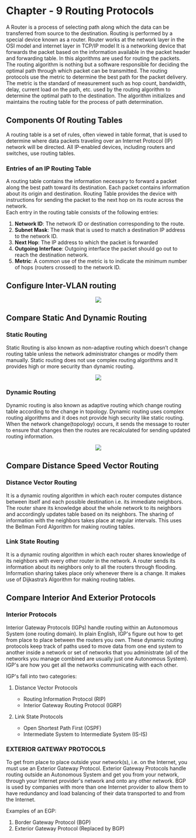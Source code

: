 # Chapter - 9 Routing Protocols
A Router is a process of selecting path along which the data can be transferred from source to the destination. Routing is performed by a special device known as a router. Router works at the network layer in the OSI model and internet layer in TCP/IP model
It is a networking device that forwards the packet based on the information available in the packet header and forwarding table. In this algorithms are used for routing the packets. The routing algorithm is nothing but a software responsible for deciding the optimal path through which packet can be transmitted.
The routing protocols use the metric to determine the best path for the packet delivery. The metric is the standard of measurement such as hop count, bandwidth, delay, current load on the path, etc. used by the routing algorithm to determine the optimal path to the destination. The algorithm initializes and maintains the routing table for the process of path determination.
## Components Of Routing Tables
A routing table is a set of rules, often viewed in table format, that is used to determine where data packets traveling over an Internet Protocol (IP) network will be directed. All IP-enabled devices, including routers and switches, use routing tables.
### Entries of an IP Routing Table
A routing table contains the information necessary to forward a packet along the best path toward its destination. Each packet contains information about its origin and destination. Routing Table provides the device with instructions for sending the packet to the next hop on its route across the network.\
Each entry in the routing table consists of the following entries:
1. **Network ID**: The network ID or destination corresponding to the route.
1. **Subnet Mask**: The mask that is used to match a destination IP address to the network ID.
1. **Next Hop**: The IP address to which the packet is forwarded
1. **Outgoing Interface**: Outgoing interface the packet should go out to reach the destination network.
1. **Metric**: A common use of the metric is to indicate the minimum number of hops (routers crossed) to the network ID.

## Configure Inter-VLAN routing

<p text align="center"><img src="https://user-images.githubusercontent.com/54719422/93668195-a5b87380-faa8-11ea-9e1d-363f87431a98.png" height="" width=""></p>

## Compare Static And Dynamic Routing
### Static Routing
Static Routing is also known as non-adaptive routing which doesn’t change routing table unless the network administrator changes or modify them manually. Static routing does not use complex routing algorithms and It provides high or more security than dynamic routing.

<p text align="center"><img src="https://media.geeksforgeeks.org/wp-content/uploads/20190517214641/Untitled-Diagram-103.png" height="" width=""></p>

### Dynamic Routing
Dynamic routing is also known as adaptive routing which change routing table according to the change in topology. Dynamic routing uses complex routing algorithms and it does not provide high security like static routing. When the network change(topology) occurs, it sends the message to router to ensure that changes then the routes are recalculated for sending updated routing information.

<p text align="center"><img src="https://media.geeksforgeeks.org/wp-content/uploads/20190517214708/Untitled-Diagram-1110.png" height="" width=""></p>

## Compare Distance Speed Vector Routing
### Distance Vector Routing 
It is a dynamic routing algorithm in which each router computes distance between itself and each possible destination i.e. its immediate neighbors. The router share its knowledge about the whole network to its neighbors and accordingly updates table based on its neighbors. The sharing of information with the neighbors takes place at regular intervals. This uses the Bellman Ford Algorithm for making routing tables.
### Link State Routing
It is a dynamic routing algorithm in which each router shares knowledge of its neighbors with every other router in the network. A router sends its information about its neighbors only to all the routers through flooding. Information sharing takes place only whenever there is a change. It makes use of Dijkastra’s Algorithm for making routing tables.

## Compare Interior And Exterior Protocols
### Interior Protocols
Interior Gateway Protocols (IGPs) handle routing within an Autonomous System (one routing domain). In plain English, IGP's figure out how to get from place to place between the routers you own. These dynamic routing protocols keep track of paths used to move data from one end system to another inside a network or set of networks that you administrate (all of the networks you manage combined are usually just one Autonomous System). IGP's are how you get all the networks communicating with each other.

IGP's fall into two categories: 
1. Distance Vector Protocols
    * Routing Information Protocol (RIP)
    * Interior Gateway Routing Protocol (IGRP)

  2. Link State Protocols
      * Open Shortest Path First (OSPF)
      * Intermediate System to Intermediate System (IS-IS)
 

### EXTERIOR GATEWAY PROTOCOLS
To get from place to place outside your network(s), i.e. on the Internet, you must use an Exterior Gateway Protocol. Exterior Gateway Protocols handle routing outside an Autonomous System and get you from your network, through your Internet provider's network and onto any other network. BGP is used by companies with more than one Internet provider to allow them to have redundancy and load balancing of their data transported to and from the Internet.

Examples of an EGP:
1. Border Gateway Protocol (BGP)
2. Exterior Gateway Protocol (Replaced by BGP)
